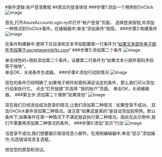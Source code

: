 #条件逻辑:账户登录教程
##真实的登录体验
###步骤1:添加一个用例到OnClick
![image](https://raw.githubusercontent.com/jikexueyuanwiki/axure/master/images/advanced-conditional-logic-account-login-tutorial1)

首先,打开AxureAccountLogin.rp并打开“帐户登录”页面。
选择登录按钮,并添加一种情况到OnClick事件。在编辑器中,单击“添加条件”按钮。
###步骤2:构建条件
![image](https://raw.githubusercontent.com/jikexueyuanwiki/axure/master/images/advanced-conditional-logic-account-login-tutorial2)

在条件构建器中,使用下拉目录和文本字段配置第一行条件为“如果文本部件电子邮件字段等于secretagent@fbi.com”
###步骤3:添加第二个条件
![image](https://raw.githubusercontent.com/jikexueyuanwiki/axure/master/images/advanced-conditional-logic-account-login-tutorial3)

单击绿色的+图标添加第二个条件。设置第二行条件为“如果文本小部件密码字段等于咖啡”。  
单击OK，关闭条件生成器。
###步骤4:添加行动到情况
![image](https://raw.githubusercontent.com/jikexueyuanwiki/axure/master/images/advanced-conditional-logic-account-login-tutorial4)

现在的条件已经明确了,如果电子邮件和密码满足设定的条件，那么我们可以添加行动来执行它。
点击“打开链接”并选择
“我的账户”页面。
单击OK，关闭编辑器。
###第五步:添加第二个用例“如果其他”
![image](https://raw.githubusercontent.com/jikexueyuanwiki/axure/master/images/advanced-conditional-logic-account-login-tutorial5)

现在我们已经添加成功登录的情况,让我们添加第二种情况：如果登录不成功。
双击OnClick事件添加第二种情况。请注意“如果这是真的”是自动添加到用例。默认条件下,如果条件在第一种情况下不满足就会执行第二种情况。因此在此示例中,我们不需要再添加第二种情况的条件。
###步骤6:添加“显示”行动
![image](https://raw.githubusercontent.com/jikexueyuanwiki/axure/master/images/advanced-conditional-logic-account-login-tutorial6)

当登录不成功,我们想要展示错误信息小部件。在用例编辑器中,单击“显示”添加操作,勾选错误信息复选框。


预览您的原型和测试。